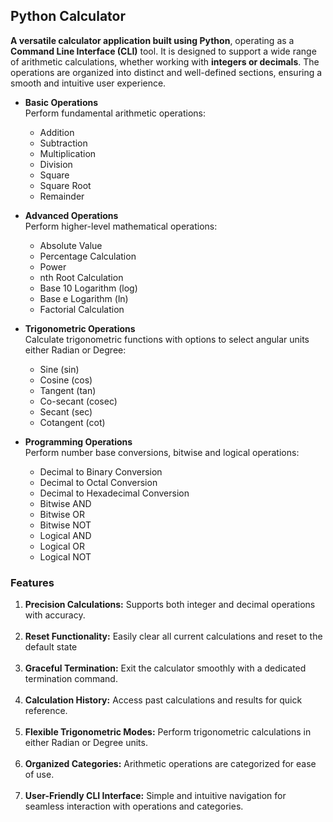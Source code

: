 ## Python Calculator

**A versatile calculator application built using Python**, operating as a **Command Line Interface (CLI)** tool. 
It is designed to support a wide range of arithmetic calculations, whether working with **integers or decimals**. 
The operations are organized into distinct and well-defined sections, ensuring a smooth and intuitive user experience.

- **Basic Operations** <br>
   Perform fundamental arithmetic operations:
  - Addition
  - Subtraction
  - Multiplication
  - Division
  - Square
  - Square Root
  - Remainder


- **Advanced Operations** <br>
   Perform higher-level mathematical operations: 
  - Absolute Value
  - Percentage Calculation
  - Power
  - nth Root Calculation
  - Base 10 Logarithm (log)
  - Base e Logarithm (ln)
  - Factorial Calculation


- **Trigonometric Operations** <br>
   Calculate trigonometric functions with options to select angular units either Radian or Degree:
  - Sine (sin)
  - Cosine (cos)
  - Tangent (tan)
  - Co-secant (cosec)
  - Secant (sec)
  - Cotangent (cot)


- **Programming Operations** <br>
   Perform number base conversions, bitwise and logical operations:
  - Decimal to Binary Conversion
  - Decimal to Octal Conversion
  - Decimal to Hexadecimal Conversion
  - Bitwise AND
  - Bitwise OR
  - Bitwise NOT
  - Logical AND
  - Logical OR
  - Logical NOT



### Features
1. **Precision Calculations:** Supports both integer and decimal operations with accuracy. <br><br>
2. **Reset Functionality:** Easily clear all current calculations and reset to the default state <br><br>
3. **Graceful Termination:** Exit the calculator smoothly with a dedicated termination command. <br><br>
4. **Calculation History:** Access past calculations and results for quick reference. <br><br>
5. **Flexible Trigonometric Modes:** Perform trigonometric calculations in either Radian or Degree units. <br><br>
6. **Organized Categories:** Arithmetic operations are categorized for ease of use. <br><br>
7. **User-Friendly CLI Interface:** Simple and intuitive navigation for seamless interaction with operations and categories. <br><br>
   
